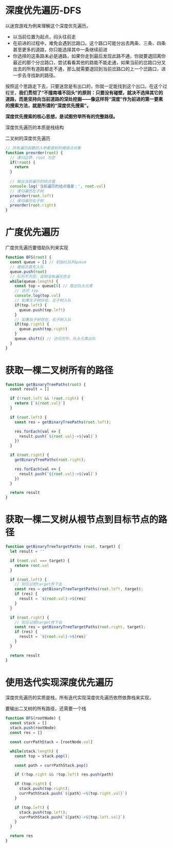 # 深度优先遍历-DFS

以迷宫游戏为例来理解这个深度优先遍历。
* 以当前位置为起点，闷头往前走
* 在前进的过程中，难免会遇到岔路口。这个路口可能分出去两条、三条、四条甚至更多的道路，你只能选择其中一条继续前进
* 你选择的这条路未必是通路，如果你走到最后发现此路不通，你就要退回离你最近的那个分岔路口，尝试看看其他的路能不能走通，如果当前的岔路口分叉出去的所有道路都走不通，那么就需要退回到当前岔路口的上一个岔路口，进一步去寻找新的路径。

按照这个思路走下去，只要迷宫是有出口的，你就一定能找到这个出口。在这个过程里，**我们贯彻了“不撞南墙不回头”的原则：只要没有碰壁，就决不选择其它的道路，而是坚持向当前道路的深处挖掘——像这样将“深度”作为前进的第一要素的搜索方法，就是所谓的“深度优先搜索”。**

**深度优先搜索的核心思想，是试图穷举所有的完整路径。**

深度优先遍历的本质是栈结构

二叉树的深度优先遍历

```js
// 所有遍历函数的入参都是树的根结点对象
function preorder(root) {
  // 递归边界，root 为空
  if(!root) {
    return 
  }
    
  // 输出当前遍历的结点值
  console.log('当前遍历的结点值是：', root.val)  
  // 递归遍历左子树 
  preorder(root.left)  
  // 递归遍历右子树  
  preorder(root.right)
}
```

# 广度优先遍历

广度优先遍历要借助队列来实现

```js
function BFS(root) {
  const queue = [] // 初始化队列queue
  // 根结点首先入队
  queue.push(root)
  // 队列不为空，说明没有遍历完全
  while(queue.length) {
    const top = queue[0] // 取出队头元素  
    // 访问 top
    console.log(top.val)
    // 如果左子树存在，左子树入队
    if(top.left) {
      queue.push(top.left)
    }
    // 如果右子树存在，右子树入队
    if(top.right) {
      queue.push(top.right)
    }
    queue.shift() // 访问完毕，队头元素出队
  }
}
```

# 获取一棵二叉树所有的路径

```js
function getBinaryTreePaths(root) {
  const result = []

  if (!root.left && !root.right) {
    return [`${root.val}`]
  }

  if (root.left) {
    const res = getBinaryTreePaths(root.left);

    res.forEach(val => {
      result.push(`${root.val}->${val}`)
    })
  }

  if (root.right) {
    getBinaryTreePaths(root.right);

    res.forEach(val => {
      result.push(`${root.val}->${val}`)
    })
  }

  return result
}
```

# 获取一棵二叉树从根节点到目标节点的路径

```js
function getBinaryTreeTargetPaths (root, target) {
  let result = ''

  if (root.val === target) {
    return root.val
  }

  if (root.left) {
    // 别忘记把target传下去
    const res = getBinaryTreeTargetPaths(root.left, target);
    if (res) {
      result = `${root.val}->${res}`
    }
  }

  if (root.right) {
    // 别忘记把target传下去
    const res = getBinaryTreeTargetPaths(root.right, target);
    if (res) {
      result = `${root.val}->${res}`
    }
  }

  return result
}
```


# 使用迭代实现深度优先遍历

深度优先遍历的实质是栈，所有迭代实现深度优先遍历依然依靠栈来实现，

要输出二叉树的所有路径，还需要一个栈

```js
function BFS(rootNode) {
  const stack = []
  stack.push(rootNode)
  const res = []

  const currPathStack = [rootNode.val]

  while(stack.length) {
    const top = stack.pop();

    const path = currPathStack.pop()

    if (!top.right && !top.left) res.push(path)

    if (top.right) {
      stack.push(top.right);
      currPathStack.push(`${path}->${top.right.val}`)
    }

    if (top.left) {
      stack.push(top.left);
      currPathStack.push(`${path}->${top.left.val}`)
    }
  }

  return res
}
```